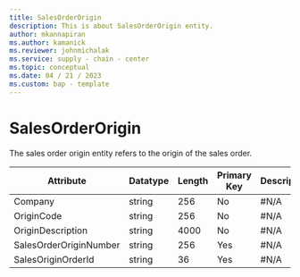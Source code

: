 ```yaml
---
title: SalesOrderOrigin
description: This is about SalesOrderOrigin entity.
author: mkannapiran
ms.author: kamanick
ms.reviewer: johnmichalak
ms.service: supply - chain - center
ms.topic: conceptual
ms.date: 04 / 21 / 2023
ms.custom: bap - template
---
```


# **SalesOrderOrigin**

The sales order origin entity refers to the origin of the sales order.


|	Attribute	|	Datatype	|	Length	|	Primary Key	|	Description	|
|---------------|--------|------|----------|-----------|
|	Company	|	string	|	256	|	No	|	#N/A	|
|	OriginCode	|	string	|	256	|	No	|	#N/A	|
|	OriginDescription	|	string	|	4000	|	No	|	#N/A	|
|	SalesOrderOriginNumber	|	string	|	256	|	Yes	|	#N/A	|
|	SalesOriginOrderId	|	string	|	36	|	Yes	|	#N/A	|
